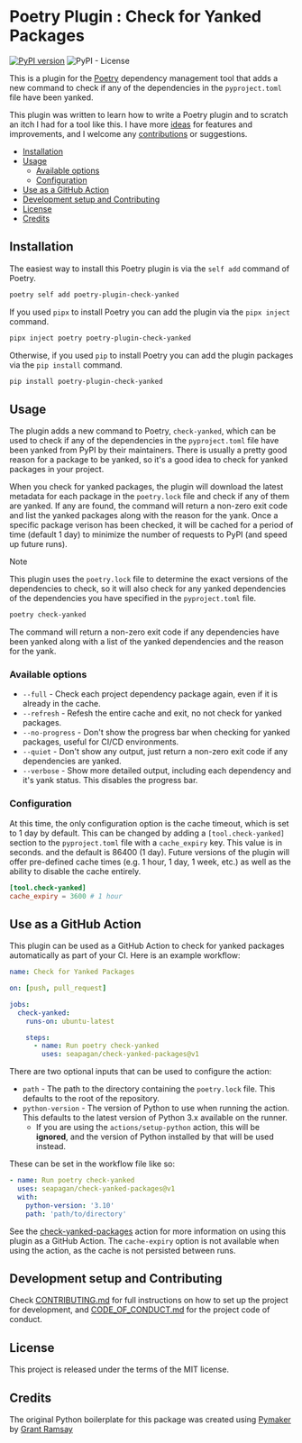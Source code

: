 # Poetry Plugin : Check for Yanked Packages <!-- omit in toc -->

[![PyPI version](https://badge.fury.io/py/poetry-plugin-check-yanked.svg)](https://badge.fury.io/py/poetry-plugin-check-yanked)
![PyPI - License](https://img.shields.io/pypi/l/poetry-plugin-check-yanked)

This is a plugin for the [Poetry](https://python-poetry.org/) dependency
management tool that adds a new command to check if any of the dependencies in
the `pyproject.toml` file have been yanked.

This plugin was written to learn how to write a Poetry plugin and to scratch an
itch I had for a tool like this. I have more [ideas](TODO.md) for features and
improvements, and I welcome any [contributions](CONTRIBUTING.md) or suggestions.

- [Installation](#installation)
- [Usage](#usage)
  - [Available options](#available-options)
  - [Configuration](#configuration)
- [Use as a GitHub Action](#use-as-a-github-action)
- [Development setup and Contributing](#development-setup-and-contributing)
- [License](#license)
- [Credits](#credits)

## Installation

The easiest way to install this Poetry plugin is via the `self add` command of
Poetry.

```bash
poetry self add poetry-plugin-check-yanked
```

If you used `pipx` to install Poetry you can add the plugin via the `pipx
inject` command.

```bash
pipx inject poetry poetry-plugin-check-yanked
```

Otherwise, if you used `pip` to install Poetry you can add the plugin packages
via the `pip install` command.

```bash
pip install poetry-plugin-check-yanked
```

## Usage

The plugin adds a new command to Poetry, `check-yanked`, which can be used to
check if any of the dependencies in the `pyproject.toml` file have been yanked
from PyPI by their maintainers. There is usually a pretty good reason for a
package to be yanked, so it's a good idea to check for yanked packages in your
project.

When you check for yanked packages, the plugin will download the latest
metadata for each package in the `poetry.lock` file and check if any of them are
yanked. If any are found, the command will return a non-zero exit code and list
the yanked packages along with the reason for the yank. Once a specific package
verison has been checked, it will be cached for a period of time (default 1 day)
to minimize the number of requests to PyPI (and speed up future runs).

> [!NOTE]
> This plugin uses the `poetry.lock` file to determine the exact versions of
> the dependencies to check, so it will also check for any yanked dependencies
> of the dependencies you have specified in the `pyproject.toml` file.

```bash
poetry check-yanked
```

The command will return a non-zero exit code if any dependencies have been
yanked along with a list of the yanked dependencies and the reason for the yank.

### Available options

- `--full` - Check each project dependency package again, even if it is already
  in the cache.
- `--refresh` - Refesh the entire cache and exit, no not check for yanked
  packages.
- `--no-progress` - Don't show the progress bar when checking for yanked
  packages, useful for CI/CD environments.
- `--quiet` - Don't show any output, just return a non-zero exit code if any
  dependencies are yanked.
- `--verbose` - Show more detailed output, including each dependency and it's
  yank status. This disables the progress bar.

### Configuration

At this time, the only configuration option is the cache timeout, which is set
to 1 day by default. This can be changed by adding a `[tool.check-yanked]`
section to the `pyproject.toml` file with a `cache_expiry` key. This value is
in seconds. and the default is 86400 (1 day). Future versions of the plugin will
offer pre-defined cache times (e.g. 1 hour, 1 day, 1 week, etc.) as well as the
ability to disable the cache entirely.

```toml
[tool.check-yanked]
cache_expiry = 3600 # 1 hour
```

## Use as a GitHub Action

This plugin can be used as a GitHub Action to check for yanked packages
automatically as part of your CI. Here is an example workflow:

```yaml
name: Check for Yanked Packages

on: [push, pull_request]

jobs:
  check-yanked:
    runs-on: ubuntu-latest

    steps:
      - name: Run poetry check-yanked
        uses: seapagan/check-yanked-packages@v1
```

There are two optional inputs that can be used to configure the action:

- `path` - The path to the directory containing the `poetry.lock` file. This
  defaults to the root of the repository.
- `python-version` - The version of Python to use when running the action. This
  defaults to the latest version of Python 3.x available on the runner.
  - If you are using the `actions/setup-python` action, this will be **ignored**,
  and the version of Python installed by that will be used instead.

These can be set in the workflow file like so:

```yaml
- name: Run poetry check-yanked
  uses: seapagan/check-yanked-packages@v1
  with:
    python-version: '3.10'
    path: 'path/to/directory'
```

See the
[check-yanked-packages](https://github.com/seapagan/check-yanked-packages)
action for more information on using this plugin as a GitHub Action. The
`cache-expiry` option is not available when using the action, as the cache is
not persisted between runs.

## Development setup and Contributing

Check [CONTRIBUTING.md](CONTRIBUTING.md) for full instructions on how to set up
the project for development, and [CODE_OF_CONDUCT.md](CODE_OF_CONDUCT.md) for
the project code of conduct.

## License

This project is released under the terms of the MIT license.

## Credits

The original Python boilerplate for this package was created using
[Pymaker](https://github.com/seapagan/py-maker) by [Grant
Ramsay](https://github.com/seapagan)
